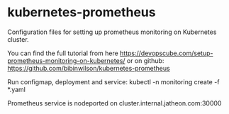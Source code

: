 # kubernetes-prometheus
Configuration files for setting up prometheus monitoring on Kubernetes cluster.

You can find the full tutorial from here 
	https://devopscube.com/setup-prometheus-monitoring-on-kubernetes/
or on github:
	https://github.com/bibinwilson/kubernetes-prometheus

Run configmap, deployment and service: 
	kubectl -n monitoring create -f *.yaml

Prometheus service is nodeported on cluster.internal.jatheon.com:30000
